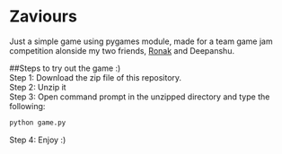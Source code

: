 # Zaviours
 Just a simple game using pygames module, made for a team game jam competition alonside my two friends, [Ronak](https://github.com/Ronak-23) and Deepanshu. <br>
 
 ##Steps to try out the game :) <br>
Step 1: Download the zip file of this repository.<br>
Step 2: Unzip it<br>
Step 3: Open command prompt in the unzipped directory and type the following:<br>
```python
python game.py
```
Step 4: Enjoy :)
 
 
